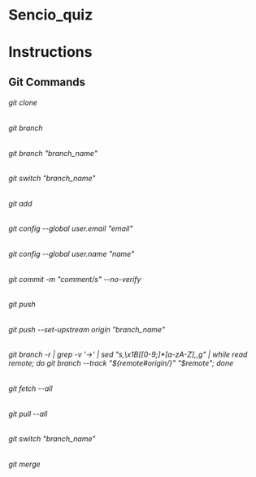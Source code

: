 # Sencio_quiz
# Instructions

## Git Commands

###### git clone
###### git branch
###### git branch "branch_name"
###### git switch "branch_name"
###### git add
###### git config --global user.email "email"
###### git config --global user.name "name"
###### git commit -m "comment/s" --no-verify
###### git push
###### git push --set-upstream origin "branch_name"
###### git branch -r | grep -v '\->' | sed "s,\x1B\[[0-9;]*[a-zA-Z],,g" | while read remote; do git branch --track "${remote#origin/}" "$remote"; done
###### git fetch --all
###### git pull --all
###### git switch "branch_name"
###### git merge

